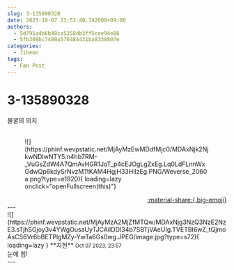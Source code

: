 ```yaml
---
slug: 3-135890328
date: 2023-10-07 23:53:40.742000+09:00
authors:
  - 5d791a4b6b48ca5358db3ff5cee94e86
  - 5fb309bc7489a576484431ba8338807e
categories:
  - Jiheon
tags:
  - Fan Post
---
```


# 3-135890328

<div class="post-container" markdown="1">
<div class="content-container md-sidebar__scrollwrap" markdown="1">

불굴의 의지<br><br>
<figure markdown="1">
![](https://phinf.wevpstatic.net/MjAyMzEwMDdfMjc0/MDAxNjk2NjkwNDIwNTY5.n4hb7RM-_VuGsZdW4A7QmAvHGR1JoT_p4cEJOgLgZxEg.Lq0LdFLnnWxGdwQp6kdySrNvzMTtKAM4HgjH33HIlzEg.PNG/Weverse_2060a.png?type=e1920){ loading=lazy onclick="openFullscreen(this)"}
</figure>


</div>
</div>

<div style="text-align: right;" markdown="1">
<a href="https://weverse.io/fromis9/fanpost/3-135890328" style="text-align: right;">:material-share:{.big-emoji}</a>
</div>
---

<div class="comments-container md-sidebar__scrollwrap" markdown="1">
<div class="comment" markdown="1">
<div class='id-container' markdown="1">
![](https://phinf.wevpstatic.net/MjAyMzA2MjZfMTQw/MDAxNjg3NzQ3NzE2NzE3.sTjhSGjoy3v4YWgOusaUyTJCAiIDDI34b7SBTjVAeUIg.TVETBI6wZ_tQjmoAsCS6Vr6bBETPlgMZy-YwTa6Gs0wg.JPEG/image.jpg?type=s72){ loading=lazy }
**<span class="artist">지헌</span>** <small>Oct 07 2023, 23:57</small><br>
</div>
<div class='comment-body' markdown="1">
눈에 힘!
</div>
</div>
</div>
---
